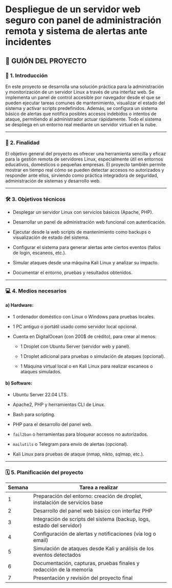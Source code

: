 # Despliegue de un servidor web seguro con panel de administración remota y sistema de alertas ante incidentes

## 🧾 GUIÓN DEL PROYECTO

### 📌 **1. Introducción**

En este proyecto se desarrolla una solución práctica para la administración y monitorización de un servidor Linux a través de una interfaz web. Se implementa un panel de control accesible por navegador desde el que se pueden ejecutar tareas comunes de mantenimiento, visualizar el estado del sistema y activar scripts predefinidos. Además, se configura un sistema básico de alertas que notifica posibles accesos indebidos o intentos de ataque, permitiendo al administrador actuar rápidamente. Todo el sistema se despliega en un entorno real mediante un servidor virtual en la nube.

---

### 🎯 **2. Finalidad**

El objetivo general del proyecto es ofrecer una herramienta sencilla y eficaz para la gestión remota de servidores Linux, especialmente útil en entornos educativos, domésticos o pequeñas empresas. El proyecto también permite mostrar en tiempo real cómo se pueden detectar accesos no autorizados y responder ante ellos, sirviendo como práctica integradora de seguridad, administración de sistemas y desarrollo web.

---

### 🛠️ **3. Objetivos técnicos**

- Desplegar un servidor Linux con servicios básicos (Apache, PHP).
    
- Desarrollar un panel de administración web funcional con autenticación.
    
- Ejecutar desde la web scripts de mantenimiento como backups o visualización de estado del sistema.
    
- Configurar el sistema para generar alertas ante ciertos eventos (fallos de login, escaneos, etc.).
    
- Simular ataques desde una máquina Kali Linux y analizar su impacto.
    
- Documentar el entorno, pruebas y resultados obtenidos.


---

### 💻 **4. Medios necesarios**

#### a) Hardware:

- 1 ordenador doméstico con Linux o Windows para pruebas locales.
    
- 1 PC antiguo o portátil usado como servidor local opcional.
    
- Cuenta en DigitalOcean (con 200$ de crédito), para crear al menos:
    
    - 1 Droplet con Ubuntu Server (servidor web y panel).
        
    - 1 Droplet adicional para pruebas o simulación de ataques (opcional).
        
    - 1 Máquina virtual local o en Kali Linux para realizar escaneos o ataques simulados.
        

#### b) Software:

- Ubuntu Server 22.04 LTS.
    
- Apache2, PHP y herramientas CLI de Linux.
    
- Bash para scripting.
    
- PHP para el desarrollo del panel web.
    
- `fail2ban` o herramientas para bloquear accesos no autorizados.
    
- `mailutils` o Telegram para envío de alertas (opcional).
    
- Kali Linux para pruebas de ataque (nmap, nikto, sqlmap, etc.).


---

### 🗓️ **5. Planificación del proyecto**

| Semana | Tarea a realizar                                                            |
| ------ | --------------------------------------------------------------------------- |
| 1      | Preparación del entorno: creación de droplet, instalación de servicios base |
| 2      | Desarrollo del panel web básico con interfaz PHP                            |
| 3      | Integración de scripts del sistema (backup, logs, estado del servidor)      |
| 4      | Configuración de alertas y notificaciones (vía log o email)                 |
| 5      | Simulación de ataques desde Kali y análisis de los eventos detectados       |
| 6      | Documentación, capturas, pruebas finales y redacción de la memoria          |
| 7      | Presentación y revisión del proyecto final                                  |
